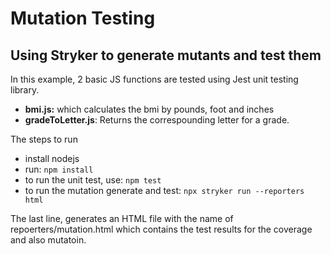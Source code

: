 # Mutation Testing
## Using Stryker to generate mutants and test them

In this example, 2 basic JS functions are tested using Jest unit testing library.
- **bmi.js:** which calculates the bmi by pounds, foot and inches
- **gradeToLetter.js**: Returns the correspounding letter for a grade.

The steps to run
- install nodejs
- run: ```npm install ``` 
- to run the unit test, use: ```npm test```
- to run the mutation generate and test: ```npx stryker run --reporters html```

The last line, generates an HTML file with the name of repoerters/mutation.html which contains the test results for the coverage and also mutatoin.


